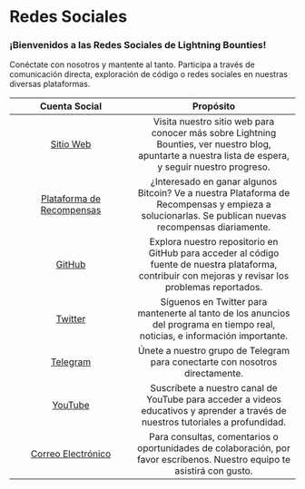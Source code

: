 # Redes Sociales

### ¡Bienvenidos a las Redes Sociales de Lightning Bounties!

Conéctate con nosotros y mantente al tanto. Participa a través de comunicación directa, exploración de código o redes sociales en nuestras diversas plataformas.

<table><thead><tr><th width="200" align="center">Cuenta Social</th><th align="center">Propósito</th></tr></thead><tbody><tr><td align="center"> <a href="https://www.lightningbounties.com/">Sitio Web</a></td><td align="center">Visita nuestro sitio web para conocer más sobre Lightning Bounties, ver nuestro blog, apuntarte a nuestra lista de espera, y seguir nuestro progreso.</td></tr><tr><td align="center"> <a href="https://beta.lightningbounties.com/">Plataforma de Recompensas</a></td><td align="center">¿Interesado en ganar algunos Bitcoin? Ve a nuestra Plataforma de Recompensas y empieza a solucionarlas. Se publican nuevas recompensas diariamente.</td></tr><tr><td align="center"> <a href="https://github.com/MIT-Bitcoin-2024">GitHub</a></td><td align="center">Explora nuestro repositorio en GitHub para acceder al código fuente de nuestra plataforma, contribuir con mejoras y revisar los problemas reportados.</td></tr><tr><td align="center"> <a href="https://x.com/LBounties">Twitter</a></td><td align="center">Síguenos en Twitter para mantenerte al tanto de los anuncios del programa en tiempo real, noticias, e información importante.</td></tr><tr><td align="center"> <a href="https://t.me/+vEnFunP_mfRjOTJh">Telegram</a></td><td align="center">Únete a nuestro grupo de Telegram para conectarte con nosotros directamente.</td></tr><tr><td align="center"> <a href="https://youtube.com/@lightningbounties?si=AGCT8Zqazy1IUDaX">YouTube</a></td><td align="center">Suscríbete a nuestro canal de YouTube para acceder a videos educativos y aprender a través de nuestros tutoriales a profundidad.</td></tr><tr><td align="center"> <a href="mailto:founders@lightningbounties.com">Correo Electrónico</a></td><td align="center">Para consultas, comentarios o oportunidades de colaboración, por favor escríbenos. Nuestro equipo te asistirá con gusto.</td></tr></tbody></table>
